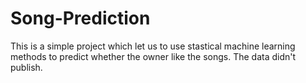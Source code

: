 # Song-Prediction
This is a simple project which let us to use stastical machine learning methods to predict whether the owner like the songs. The data didn't publish.
